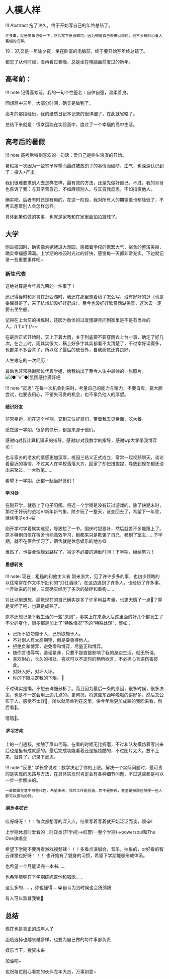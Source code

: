 # 人模人样
!!! Abstract
    拖了许久，终于开始写自己的年终总结了。

    许多事，就是简单记录一下，然后写下反思即可。因为知道自己未来回顾时，也不会有耐心看大篇幅的旧事。

19：37,又是一年除夕夜，坐在卧室的电脑前，终于要开始写年终总结了。

都忘了从何时起，没再看过春晚，总是坐在电脑面前度过的新年。

## 高考前：

!!! note
    记得高考前，我的一句个性签名：自律自强，温柔善良。

回想高中三年，大部分时间，确实是做到了。

高考的那段经历，我的纸质日记本记录的很详细了，在此就省略了。

总结下来就是：很幸运能在实验高中，度过了一个幸福的高中生活。

## 高考后的暑假

!!! note
    高考后特别喜欢的一句话：爱自己是终生浪漫的开始。

暑假第一次因为一些寄予厚望而最终被放鸽子的事情而破防，生气，也深深认识到了：投入≠产出。

我们很难要求别人去怎样怎样，最有效的方法，还是先做好自己。不过，我的哥哥也告诉了我：与其辛苦自己，不如麻烦别人。与其自我反思，不如指责他人。

确实吧，后者有时还是有用的，在这一阶段，我对所有人的期望值也都降低了，不再去想着别人会怎样怎样。

具体到暑假做的实事，也就是家教和在家里面拍拍篮球了。

## 大学

刚进校园时，确实像刘姥姥进大观园，感概着学校的恢宏大气，宿舍的整洁美丽，确实幸福感满满。上学期的校园时光过的好快，感觉每一天都非常充实，下边就记录一些重要事件吧~

### 新生代表

这绝对算是今年最光荣的一件事了！

还记得当时和哥哥在逛西湖时，我还在那里想着稿子怎么写，没有好好的逛（也是委屈哥哥了，来了杭州却没好好逛成），至今也没好好欣赏西湖美景，这次去一定要去坐坐船。

记得在上台前的排练时，还因为肢体的过度僵硬背问到家里是不是有当兵的人。/(ㄒoㄒ)/~~

在最后正式开始时，天上下着大雨，关于到底要不要穿雨衣上台一事，确定了好几次。在台上时，雨其实很大，稿上好多字其实都看不太清楚了，不过幸好读得多，也都差不多会背了，所以除了最后的破音外，自我感觉还算良好。

人生难忘的一次经历！

最后也非常感谢那位代表学姐，给我拍出了至今人生中最帅的一张照片。
![(●ˇ∀ˇ●)氛围感拉满好吧](img/my.jpg)

!!! note "反思"
    在每一次机会到来时，考量自己的能力与精力，不要自卑，要大胆尝试，也要去用心，不错失可贵的机会，也不辜负他人的厚望。

#### 结识好友
非常幸运，能在这个学期，交到三位好哥们，带着我去见世面，吃大餐。

感觉这一学期，很多的快乐，都是来源于他们。

感谢lq对我计算机知识的指导，感谢zjr对我数学的指导，感谢wp大爹带我博弈论！

也与家乡的老友的情感更加深厚，桃园三结义正式成立，常常一起视频聊天，谈论着最近的事情，不过某人在学校落落大方，回家了却扭扭捏捏，导致到现在都还没出来聚过，一大败笔......

希望下一学期，还都一起当好哥们！

#### 学习😋

在刚开学，就患上了电子阳痿。将近一个学期是没有玩过游戏的，除了快期末时，那过于好玩的战地Ⅴ!新年新气象，除夕玩了一整天，该变回去了，希望下一年里，继续电子ed~😀

刚开学时学着属实难受，导致拉了一节。国庆时狠狠补，然后就差不多能跟上了。原本特别自信在宿舍也能高效学习，到都来只是欺骗了自己，卷到了室友......下学期，就不在宿舍学习了，宿舍就是休息娱乐的地方😋

当然了，也要合理规划路程了，减少不必要的通勤时间！下学期，继续努力！

#### 思想转变
!!! note:
    现在：粗糙的利他主义者
刚来浙大，见了许许多多的事，也初步领略的以往常常在作文中所批判的“灯红酒绿”。在这边遇到了许多人，也经历了许多事。一开始来的时候，三观确实经历了多次的破碎和重构......

对比以前想想，感觉现在的自己确实是多了许多利益考量，也更无情了一点🤔？算是变坏了吧，也算是成熟了。

原本还想记录下我生活的一些“原则”，事实上在来浙大后这里面的好几个都发生了不少的变化，很多都是加上了“特殊情况”下的“特殊处理”，譬如：

* 己所不欲勿施于人，己所欲施于人。
* 不对别人有太高期望，但是要善待他人。
* 拒绝负和博弈，避免零和博弈，尽量正和博弈。
* 随你言语辱骂，造谣是非，只要不是直接影响了我的身边生活，就无所谓。
* 喜欢耐心，长久的相处，喜欢可以不定时的畅所欲言，不必担心言语伤害彼此。
* 对好人好，对坏人坏。
* 你的下限决定我的下限。🙂

不过确实是懒，不想去详细分析了。而且因为最后一条的原因，很多时候，很多决策，也是不一定会用上边几点的。更何况，将这些东西哗啦啦的讲好多，然后又公布于人，感觉不太好🤔。所以就简单列在这里，供今年后更加成熟的我回来看，然后看🤡。

嘻嘻🤭。
##### 学习方向

上的一门通核，接触了屎山代码，在看的时候无比折磨，不过和队友模仿着写出来后也是挺有成就感的。最后完成功能看着还是挺炫酷的，不过图片太大，放不上来，就算了，记录下反思。

!!! note "反思"
    学长曾说过：数学决定了你的上限。解决一个实际问题时，最可贵的是实现的思路与方法，在具体实现时肯定会有各种细节问题，不过这些都是可以一步一步解决的。
    
    一直都很在意不可替代性，希望未来，我的工作是创造，而不是搬砖，甚至是搬那些随便一些人都可以搬动的砖。

##### 娱乐与成长

哎呀呀呀！！！每次都想写的深入点，结果写着写着就开始泛泛而谈，烦😭!

上学期休息时爱看的：时政类(开学初)->红警(一整个学期)->powersoul和The One演唱会

希望下学期不要再看游戏视频辣！！！多看点演唱会，音乐，抽象的，or好看的智云课堂也好呀！！！
也开始有了健身的习惯，希望下学期能够形成体系。

也希望一个月能读完一本书......

也希望能够在下学期练练吉他和唱歌......

这么多的......，你也懂得....😭自认为到时候也会鸽鸽鸽

有人可以监督我嘛🙁

## 总结
现在也是真正的成年人了

面临选择也越来越多样，也要为自己做的每件事都负责

娱乐当下，投资未来

加油吧~

也祝每位耐心看完的伙伴龙年大吉，万事如意~


















